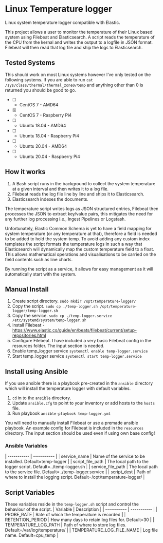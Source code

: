 # Linux Temperature logger
Linux system temperature logger compatible with Elastic.

This project allows a user to monitor the temperature of their Linux based system using Filebeat and Elasticsearch. 
A script reads the temperature of the CPU from the kernal and writes the output to a logfile in JSON format. Filebeat will then read that log file and ship the logs to Elasticsearch. 

## Tested Systems
This should work on most Linux systems however I've only tested on the following systems. If you are able to run ```cat /sys/class/thermal/thermal_zone0/temp``` and anything other than 0 is returned you should be good to go.
- [ ] - CentOS 7 - AMD64
- [x] - CentOS 7 - Raspberry Pi4 
- [ ] - Ubuntu 18.04 - AMD64
- [ ] - Ubuntu 18.04 - Raspberry Pi4
- [ ] - Ubuntu 20.04 - AMD64
- [ ] - Ubuntu 20.04 - Raspberry Pi4

## How it works
1. A Bash script runs in the background to collect the system temperature at a given interval and then writes it to a log file.
2. Filebeat reads the log file line by line and ships it to Elasticsearch.
3. Elasticsearch indexes the documents.

The temperature script writes logs as JSON structured entries, Filebeat then processes the JSON to extract key/value pairs, this mitigates the need for any further log processing i.e., Ingest Pipelines or Logstash.

Unfortunately, Elastic Common Schema is yet to have a field mapping for system temperature (or any temperature at that), therefore a field is needed to be added to hold the system temp. To avoid adding any custom index templates the script formats the temperature logs in such a way that Elasticsearch will dynamically map the custom temperature field to a float. This allows mathematical operations and visualisations to be carried on the field contents such as line charts. 

By running the script as a service, it allows for easy management as it will automatically start with the system.

## Manual Install
1. Create script directory. ```sudo mkdir /opt/temperature-logger/```
2. Copy the script. ```sudo cp ./temp-logger.sh /opt/temperature-logger/temp-logger.sh```
3. Copy the service. ```sudo cp ./temp-logger.service /etc/systemd/system/temp-logger.sh```
4. Install Filebeat - https://www.elastic.co/guide/en/beats/filebeat/current/setup-repositories.html
5. Configure Filebeat. I have included a very basic Filebeat config in the resources folder. The input section is needed.
6. Enable temp_logger service ```systemctl enable temp-logger.service```
7. Start temp_logger service ```systemctl start temp-logger.service```

## Install using Ansible
If you use ansible there is a playbook pre-created in the ```ansible``` directory which will install the temperature logger with default variables.

1. ```cd``` in to the ```ansible``` directory.
2. Update ```ansible.cfg``` to point to your inventory or add hosts to the ```hosts``` file.
3. Run playbook ```ansible-playbook temp-logger.yml```

You will need to manually install Filebeat or use a premade ansible playbook. An example config for Filebeat is included in the ```resources``` directory. 
The input section should be used even if using own base config! 

### Ansible Variables
| ----------- | ----------- |
| service_name | Name of the service to be installed. Default=temp-logger |
| script_file_path | The local path to the logger script. Default=../temp-logger.sh |
| service_file_path | The local path to the service file. Default=../temp-logger.service |
| script_dest | Path of where to install the logging script. Default=/opt/temperature-logger/ |

## Script Variables
These variables reside in the ```temp-logger.sh``` script and control the behaviour of the script.
| Variable | Description |
| ----------- | ----------- |
| PROBE_RATE | Rate of which the temperature is recorded |
| RETENTION_PERIOD | How many days to retain log files for. Default=30 |
| TEMPERATURE_LOG_PATH | Path of where to store log files. Default=/var/log/temperature/ | 
| TEMPERATURE_LOG_FILE_NAME | Log file name. Default=cpu_temp | 
